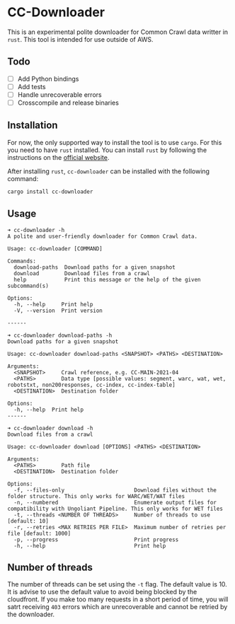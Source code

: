# CC-Downloader

This is an experimental polite downloader for Common Crawl data writter in `rust`. This tool is intended for use outside of AWS.

## Todo

- [ ] Add Python bindings
- [ ] Add tests
- [ ] Handle unrecoverable errors
- [ ] Crosscompile and release binaries

## Installation

For now, the only supported way to install the tool is to use `cargo`. For this you need to have `rust` installed. You can install `rust` by following the instructions on the [official website](https://www.rust-lang.org/tools/install).

After installing `rust`, ``cc-downloader`` can be installed with the following command:

```bash
cargo install cc-downloader
```

## Usage

```text
➜ cc-downloader -h                                                                               
A polite and user-friendly downloader for Common Crawl data.

Usage: cc-downloader [COMMAND]

Commands:
  download-paths  Download paths for a given snapshot
  download        Download files from a crawl
  help            Print this message or the help of the given subcommand(s)

Options:
  -h, --help     Print help
  -V, --version  Print version

------

➜ cc-downloader download-paths -h
Download paths for a given snapshot

Usage: cc-downloader download-paths <SNAPSHOT> <PATHS> <DESTINATION>

Arguments:
  <SNAPSHOT>     Crawl reference, e.g. CC-MAIN-2021-04
  <PATHS>        Data type [possible values: segment, warc, wat, wet, robotstxt, non200responses, cc-index, cc-index-table]
  <DESTINATION>  Destination folder

Options:
  -h, --help  Print help
------

➜ cc-downloader download -h      
Download files from a crawl

Usage: cc-downloader download [OPTIONS] <PATHS> <DESTINATION>

Arguments:
  <PATHS>        Path file
  <DESTINATION>  Destination folder

Options:
  -f, --files-only                      Download files without the folder structure. This only works for WARC/WET/WAT files
  -n, --numbered                        Enumerate output files for compatibility with Ungoliant Pipeline. This only works for WET files
  -t, --threads <NUMBER OF THREADS>     Number of threads to use [default: 10]
  -r, --retries <MAX RETRIES PER FILE>  Maximum number of retries per file [default: 1000]
  -p, --progress                        Print progress
  -h, --help                            Print help
```

## Number of threads

The number of threads can be set using the `-t` flag. The default value is 10. It is advise to use the default value to avoid being blocked by the cloudfront. If you make too many requests in a short period of time, you will satrt receiving `403` errors which are unrecoverable and cannot be retried by the downloader.

